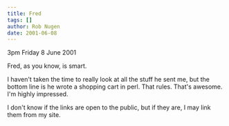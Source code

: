 ```yaml
---
title: Fred
tags: []
author: Rob Nugen
date: 2001-06-08
---
```


<p class=date>3pm Friday 8 June 2001</p>

<p>Fred, as you know, is smart.</p>

<p>I haven't taken the time to really look at all the
stuff he sent me, but the bottom line is he wrote a
shopping cart in perl.  That rules.  That's awesome. 
I'm highly impressed.</p>

<p>I don't know if the links are open to the public,
but if they are, I may link them from my site.</p>
